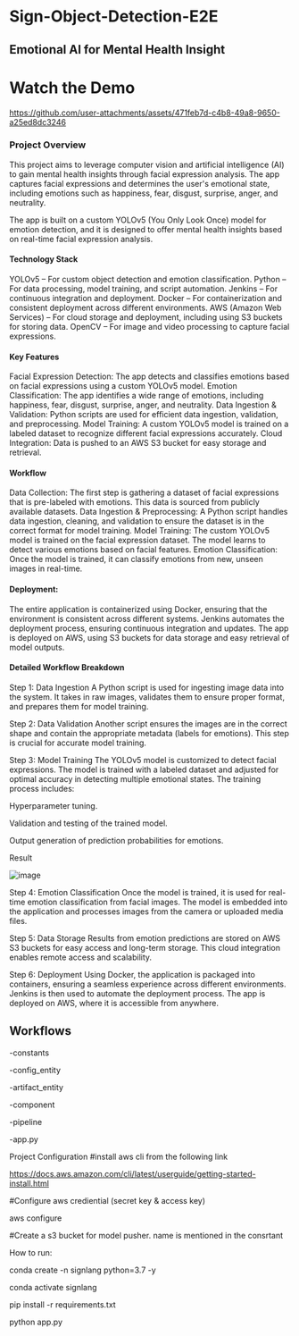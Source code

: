 # Sign-Object-Detection-E2E

## Emotional AI for Mental Health Insight

# Watch the Demo



https://github.com/user-attachments/assets/471feb7d-c4b8-49a8-9650-a25ed8dc3246

### Project Overview
This project aims to leverage computer vision and artificial intelligence (AI) to gain mental health insights through facial expression analysis. The app captures facial expressions and determines the user's emotional state, including emotions such as happiness, fear, disgust, surprise, anger, and neutrality.

The app is built on a custom YOLOv5 (You Only Look Once) model for emotion detection, and it is designed to offer mental health insights based on real-time facial expression analysis.

#### Technology Stack
YOLOv5 – For custom object detection and emotion classification.
Python – For data processing, model training, and script automation.
Jenkins – For continuous integration and deployment.
Docker – For containerization and consistent deployment across different environments.
AWS (Amazon Web Services) – For cloud storage and deployment, including using S3 buckets for storing data.
OpenCV – For image and video processing to capture facial expressions.
#### Key Features
Facial Expression Detection: The app detects and classifies emotions based on facial expressions using a custom YOLOv5 model.
Emotion Classification: The app identifies a wide range of emotions, including happiness, fear, disgust, surprise, anger, and neutrality.
Data Ingestion & Validation: Python scripts are used for efficient data ingestion, validation, and preprocessing.
Model Training: A custom YOLOv5 model is trained on a labeled dataset to recognize different facial expressions accurately.
Cloud Integration: Data is pushed to an AWS S3 bucket for easy storage and retrieval.
#### Workflow
Data Collection: The first step is gathering a dataset of facial expressions that is pre-labeled with emotions. This data is sourced from publicly available datasets.
Data Ingestion & Preprocessing: A Python script handles data ingestion, cleaning, and validation to ensure the dataset is in the correct format for model training.
Model Training: The custom YOLOv5 model is trained on the facial expression dataset. The model learns to detect various emotions based on facial features.
Emotion Classification: Once the model is trained, it can classify emotions from new, unseen images in real-time.
#### Deployment:
The entire application is containerized using Docker, ensuring that the environment is consistent across different systems.
Jenkins automates the deployment process, ensuring continuous integration and updates.
The app is deployed on AWS, using S3 buckets for data storage and easy retrieval of model outputs.

#### Detailed Workflow Breakdown
Step 1: Data Ingestion
A Python script is used for ingesting image data into the system. It takes in raw images, validates them to ensure proper format, and prepares them for model training.

Step 2: Data Validation
Another script ensures the images are in the correct shape and contain the appropriate metadata (labels for emotions). This step is crucial for accurate model training.

Step 3: Model Training
The YOLOv5 model is customized to detect facial expressions. The model is trained with a labeled dataset and adjusted for optimal accuracy in detecting multiple emotional states. The training process includes:

Hyperparameter tuning.

Validation and testing of the trained model.

Output generation of prediction probabilities for emotions.

Result

![image](https://github.com/user-attachments/assets/dd6a9596-5ec0-4243-8011-2a8b56281b04)


Step 4: Emotion Classification
Once the model is trained, it is used for real-time emotion classification from facial images. The model is embedded into the application and processes images from the camera or uploaded media files.



Step 5: Data Storage
Results from emotion predictions are stored on AWS S3 buckets for easy access and long-term storage. This cloud integration enables remote access and scalability.

Step 6: Deployment
Using Docker, the application is packaged into containers, ensuring a seamless experience across different environments. Jenkins is then used to automate the deployment process. The app is deployed on AWS, where it is accessible from anywhere.





<!-- conda create -n signLang python=3.7 -y -->

<!-- conda activate signLang -->
<!-- pip install -r requirements.txt -->

## Workflows

-constants

-config_entity

-artifact_entity

-component

-pipeline

-app.py


Project Configuration
#install aws cli from the following link

https://docs.aws.amazon.com/cli/latest/userguide/getting-started-install.html

#Configure aws crediential (secret key & access key)

aws configure

#Create a s3 bucket for model pusher. name is mentioned in the consrtant

How to run:

conda create -n signlang python=3.7 -y

conda activate signlang

pip install -r requirements.txt

python app.py
